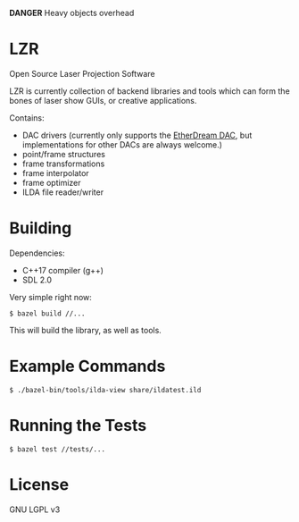 
**DANGER** Heavy objects overhead

LZR
===

Open Source Laser Projection Software

LZR is currently collection of backend libraries and tools which can form the bones of laser show GUIs, or creative applications.

Contains:

- DAC drivers (currently only supports the [EtherDream DAC](http://www.ether-dream.com/), but implementations for other DACs are always welcome.)
- point/frame structures
- frame transformations
- frame interpolator
- frame optimizer
- ILDA file reader/writer

Building
========

Dependencies:

- C++17 compiler (g++)
- SDL 2.0

Very simple right now:

```shell
$ bazel build //...
```

This will build the library, as well as tools.

Example Commands
================

```shell
$ ./bazel-bin/tools/ilda-view share/ildatest.ild
```

Running the Tests
=================

```shell
$ bazel test //tests/...
```

License
=======

GNU LGPL v3

